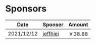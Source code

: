 # Sponsors

|Date|Sponser|Amount|
|-|-|-|
|2021/12/12|[jeffhiei](https://github.com/jeffhiei)|￥38.88|
